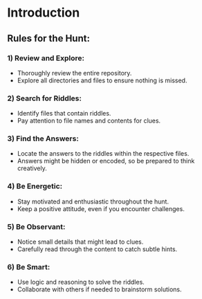 # Introduction

## Rules for the Hunt:

### 1) Review and Explore:
- Thoroughly review the entire repository.
- Explore all directories and files to ensure nothing is missed.

### 2) Search for Riddles:
- Identify files that contain riddles.
- Pay attention to file names and contents for clues.

### 3) Find the Answers:
- Locate the answers to the riddles within the respective files.
- Answers might be hidden or encoded, so be prepared to think creatively.

### 4) Be Energetic:
- Stay motivated and enthusiastic throughout the hunt.
- Keep a positive attitude, even if you encounter challenges.

### 5) Be Observant:
- Notice small details that might lead to clues.
- Carefully read through the content to catch subtle hints.

### 6) Be Smart:
- Use logic and reasoning to solve the riddles.
- Collaborate with others if needed to brainstorm solutions.
